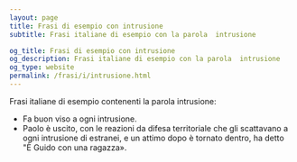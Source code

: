```yaml
---
layout: page
title: Frasi di esempio con intrusione 
subtitle: Frasi italiane di esempio con la parola  intrusione

og_title: Frasi di esempio con intrusione 
og_description: Frasi italiane di esempio con la parola  intrusione
og_type: website
permalink: /frasi/i/intrusione.html
---
```


Frasi italiane di esempio contenenti la parola intrusione:


- Fa buon viso a ogni intrusione.
- Paolo è uscito, con le reazioni da difesa territoriale che gli scattavano a ogni intrusione di estranei, e un attimo dopo è tornato dentro, ha detto "È Guido con una ragazza».
